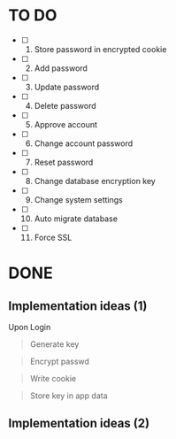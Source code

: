 # TO DO

- [ ] 1. Store password in encrypted cookie
- [ ] 2. Add password
- [ ] 3. Update password
- [ ] 4. Delete password
- [ ] 5. Approve account
- [ ] 6. Change account password
- [ ] 7. Reset password
- [ ] 8. Change database encryption key
- [ ] 9. Change system settings
- [ ] 10. Auto migrate database
- [ ] 11. Force SSL

# DONE


## Implementation ideas (1)

Upon Login
> Generate key

> Encrypt passwd

> Write cookie

> Store key in app data


## Implementation ideas (2)

